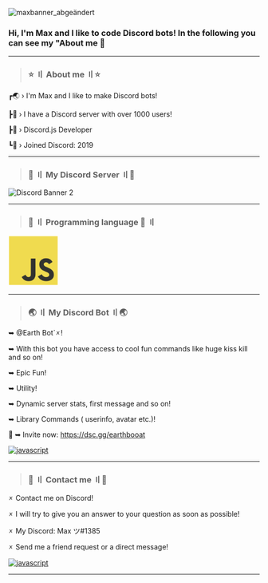 ![maxbanner_abgeändert](https://user-images.githubusercontent.com/91845380/156880385-40a5950a-a6e8-4c54-ba04-871c57e1502f.png)
###          Hi, I'm Max and I like to code Discord bots! In the following you can see my "About me 🔮


---------

> <h3 align="left">⭐️ 〢 About me 〢⭐️</h3>
<p align="left">
  
  
 ┏🌏 › I'm Max and I like to make Discord bots!

 ┣👤 › I have a Discord server with over 1000 users!

 ┣🔨 › Discord.js Developer

 ┗📌 › Joined Discord: 2019
  
  ---------
  
 
  
> <h3 align="left">📡 〢 My Discord Server 〢📡</h3>
<p align="left">
 
 ![Discord Banner 2](https://discordapp.com/api/guilds/831073014887088148/widget.png?style=banner2)
  
  ---------


> <h3 align="left">👾 〢 Programming language 👾 〢</h3>
<p align="left"> <a href="https://developer.mozilla.org/en-US/docs/Web/JavaScript" target="_blank" rel="noreferrer"> <img src="https://raw.githubusercontent.com/devicons/devicon/master/icons/javascript/javascript-original.svg" alt="javascript" width="100" height="100"/> </a> </p>

---------


> <h3 align="left">🌏 〢 My Discord Bot 〢🌏</h3>
<p align="left">
  
➥ @Earth Bot`🗴!  
  
➥ With this bot you have access to cool fun commands like huge kiss kill and so on!
  
➥ Epic Fun!
  
➥ Utility!
  
➥ Dynamic server stats, first message and so on!
  
➥ Library Commands ( userinfo, avatar etc.)!
  
🔗 ➥ Invite now: https://dsc.gg/earthbooat
  
  
<p align="left"> <a href="https://cdn.discordapp.com/attachments/835255847927414845/915248678594310194/PicsArt_10-08-01.58.09_2.jpg" target="_blank" rel="noreferrer"> <img src="https://cdn.discordapp.com/attachments/835255847927414845/915248678594310194/PicsArt_10-08-01.58.09_2.jpg" alt="javascript" width="200" height="200"/> </a> </p>

---------


> <h3 align="left">📧 〢 Contact me 〢📧</h3>
<p align="left">
  
🗴 Contact me on Discord!
  
🗴 I will try to give you an answer to your question as soon as possible!
  
🗴 My Discord: Max ツ#1385
  
🗴 Send me a friend request or a direct message!
  
<p align="left"> <a href="https://www.linuxadictos.com/wp-content/uploads/discord.jpg" target="_blank" rel="noreferrer"> <img src="https://www.linuxadictos.com/wp-content/uploads/discord.jpg" alt="javascript" width="400" height="200"/> </a> </p>

---------







  
  

  
  
  
 
  
  
  
  <script type="text/javascript" src="http://discord.deliriousdrunkards.com/discord.min.js"></script>
<script type="text/javascript">
    discordWidget.init({
        serverId: '831073014887088148',
        title: 'Gaming Community',
        join: false,
        alphabetical: false,
        theme: 'dark',
        hideChannels: ['Channel Name 1', 'Channel Name 2'],
        showAllUsers: true,
        allUsersDefaultState: true
    });
    discordWidget.render();
</script>
<div class="discord-widget"></div>








